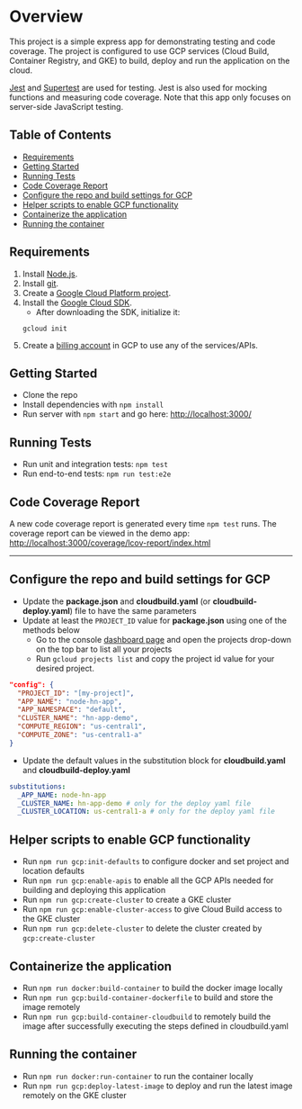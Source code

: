 # Overview <!-- omit in toc -->

This project is a simple express app for demonstrating testing and code coverage. The project is configured to use GCP services (Cloud Build, Container Registry, and GKE) to build, deploy and run the application on the cloud.

[Jest](https://facebook.github.io/jest/) and
[Supertest](https://github.com/visionmedia/supertest) are used for testing.
Jest is also used for mocking functions and measuring code coverage.
Note that this app only focuses on server-side JavaScript testing.

## Table of Contents <!-- omit in toc -->

- [Requirements](#requirements)
- [Getting Started](#getting-started)
- [Running Tests](#running-tests)
- [Code Coverage Report](#code-coverage-report)
- [Configure the repo and build settings for GCP](#configure-the-repo-and-build-settings-for-gcp)
- [Helper scripts to enable GCP functionality](#helper-scripts-to-enable-gcp-functionality)
- [Containerize the application](#containerize-the-application)
- [Running the container](#running-the-container)

## Requirements

1. Install [Node.js](https://nodejs.org/en/).
2. Install [git](https://git-scm.com/).
3. Create a [Google Cloud Platform project](https://console.cloud.google.com).
4. Install the [Google Cloud SDK](https://cloud.google.com/sdk/).
   - After downloading the SDK, initialize it:
   ```
   gcloud init
   ```
5. Create a [billing account](https://console.cloud.google.com/billing) in GCP to use any of the services/APIs.

## Getting Started

- Clone the repo
- Install dependencies with `npm install`
- Run server with `npm start` and go here:
[http://localhost:3000/](http://localhost:3000/)

## Running Tests

- Run unit and integration tests: `npm test`
- Run end-to-end tests: `npm run test:e2e`

## Code Coverage Report

A new code coverage report is generated every time `npm test` runs.
The coverage report can be viewed in the demo app:
[http://localhost:3000/coverage/lcov-report/index.html](http://localhost:3000/coverage/lcov-report/index.html)

---

## Configure the repo and build settings for GCP
- Update the **package.json** and **cloudbuild.yaml** (or **cloudbuild-deploy.yaml**) file to have the same parameters
- Update at least the `PROJECT_ID` value for **package.json** using one of the methods below
   - Go to the console [dashboard page](https://console.cloud.google.com/home) and open the projects drop-down on the top bar to list all your projects
   - Run `gcloud projects list` and copy the project id value for your desired project.
```json
"config": {
  "PROJECT_ID": "[my-project]",
  "APP_NAME": "node-hn-app",
  "APP_NAMESPACE": "default",
  "CLUSTER_NAME": "hn-app-demo",
  "COMPUTE_REGION": "us-central1",
  "COMPUTE_ZONE": "us-central1-a"
}
```
- Update the default values in the substitution block for **cloudbuild.yaml** and **cloudbuild-deploy.yaml**
```yaml
substitutions:
  _APP_NAME: node-hn-app
  _CLUSTER_NAME: hn-app-demo # only for the deploy yaml file
  _CLUSTER_LOCATION: us-central1-a # only for the deploy yaml file
```

## Helper scripts to enable GCP functionality

- Run `npm run gcp:init-defaults` to configure docker and set project and location defaults
- Run `npm run gcp:enable-apis` to enable all the GCP APIs needed for building and deploying this application
- Run `npm run gcp:create-cluster` to create a GKE cluster
- Run `npm run gcp:enable-cluster-access` to give Cloud Build access to the GKE cluster
- Run `npm run gcp:delete-cluster` to delete the cluster created by `gcp:create-cluster`

## Containerize the application

- Run `npm run docker:build-container` to build the docker image locally
- Run `npm run gcp:build-container-dockerfile` to build and store the image remotely
- Run `npm run gcp:build-container-cloudbuild` to remotely build the image after successfully executing the steps defined in cloudbuild.yaml

## Running the container

- Run `npm run docker:run-container` to run the container locally
- Run `npm run gcp:deploy-latest-image` to deploy and run the latest image remotely on the GKE cluster
